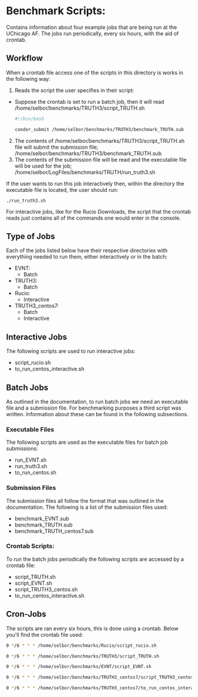 # Benchmark Scripts:
Contains information about four example jobs that are being run at the UChicago AF. The jobs run periodically, every six hours, with the aid of crontab.
## Workflow
When a crontab file access one of the scripts in this directory is works in the following way:
1. Reads the script the user specifies in their script:
  - Suppose the crontab is set to run a batch job, then it will read /home/selbor/benchmarks/TRUTH3/script_TRUTH.sh
    ```bash
    #!/bin/bash
    
    condor_submit /home/selbor/benchmarks/TRUTH3/benchmark_TRUTH.sub
    ```
2. The contents of /home/selbor/benchmarks/TRUTH3/script_TRUTH.sh file will submit the submission file; /home/selbor/benchmarks/TRUTH3/benchmark_TRUTH.sub
3. The contents of the submission file will be read and the executable file will be used for the job; /home/selbor/LogFiles/benchmarks/TRUTH/run_truth3.sh

If the user wants to run this job interactively then, within the directory the executable file is located, the user should run:
```console
./run_truth3.sh
```
For interactive jobs, like for the Rucio Downloads, the script that the crontab reads just contains all of the commands one would enter in the console.

## Type of Jobs
Each of the jobs listed below have their respective directories with everything needed to run them, either interactively or in the batch:
- EVNT: 
  - Batch
- TRUTH3:
  - Batch
- Rucio:
  - Interactive
- TRUTH3_centos7:
  - Batch
  - Interactive

## Interactive Jobs
The following scripts are used to run interactive jobs:
- script_rucio.sh
- to_run_centos_interactive.sh

## Batch Jobs
As outlined in the documentation, to run batch jobs we need an executable file and a submission file. For benchmarking purposes a third script was written. Information about these can be found in the following subsections.
### Executable Files
The following scripts are used as the executable files for batch job submissions:
- run_EVNT.sh
- run_truth3.sh
- to_run_centos.sh

### Submission Files
The submission files all follow the format that was outlined in the documentation. The following is a list of the submission files used:
- benchmark_EVNT.sub
- benchmark_TRUTH.sub
- benchmark_TRUTH_centos7.sub

### Crontab Scripts:
To run the batch jobs periodically the following scripts are accessed by a crontab file:
- script_TRUTH.sh
- script_EVNT.sh
- script_TRUTH3_centos.sh
- to_run_centos_interactive.sh

## Cron-Jobs
The scripts are ran every six hours, this is done using a crontab. Below you'll find the crontab file used:

```bash
0 */6 * * * /home/selbor/benchmarks/Rucio/script_rucio.sh

0 */6 * * * /home/selbor/benchmarks/TRUTH3/script_TRUTH.sh

0 */6 * * * /home/selbor/benchmarks/EVNT/script_EVNT.sh

0 */6 * * * /home/selbor/benchmarks/TRUTH3_centos7/script_TRUTH3_centos.sh

0 */6 * * * /home/selbor/benchmarks/TRUTH3_centos7/to_run_centos_interactive.sh
```
